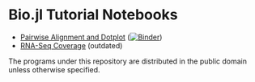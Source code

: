 # Bio.jl Tutorial Notebooks

* [Pairwise Alignment and Dotplot](Pairwise_Alignment/pairwise_alignment.jl) ([![Binder](https://mybinder.org/badge_logo.svg)](https://mybinder.org/v2/gh/BioJulia/BioTutorials/HEAD?labpath=Pairwise_Alignment%2Fpairwise_alignment.ipynb))
* [RNA-Seq Coverage](RNASeq_Coverage/rnaseq_coverage.jl) (outdated)

The programs under this repository are distributed in the public domain unless
otherwise specified.
